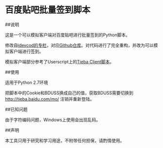 百度贴吧批量签到脚本
=====================

##说明

这是一个可以模拟客户端对百度贴吧进行批量签到的Python脚本。

修改自[idevcod的专栏](http://blog.csdn.net/idevcod/article/details/11479897)，对应[Github仓库](https://github.com/ifreefly/baidu_bot)。对代码进行了完全重构，并改为可以模拟客户端进行签到。

模拟客户端部分参考了Userscript上的[Tieba Client脚本](http://userscripts.org/scripts/review/177032)。


##使用

适用于Python 2.7环境

把脚本中的Cookie和BDUSS换成自己的值，获取BDUSS需要切换到 http://tieba.baidu.com/mo/ 注销并重新登陆。


##已知问题

由于字符编码问题，Windows上使用会出现乱码。

##声明

本工具只用于研究和学习用途，不附带任何担保，请酌情使用。


